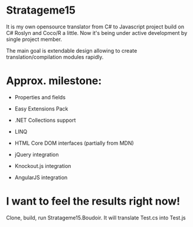 Stratageme15
============

It is my own opensource translator from C# to Javascript project build on C# Roslyn and Coco/R a little. 
Now it's being under active development by single project member.

The main goal is extendable design allowing to create translation/compilation modules rapidly.



Approx. milestone:
============

- Properties and fields

- Easy Extensions Pack

- .NET Collections support

- LINQ

- HTML Core DOM interfaces (partially from MDN)

- jQuery integration

- Knockout.js integration

- AngularJS integration


I want to feel the results right now!
============
Clone, build, run Stratageme15.Boudoir. It will translate Test.cs into Test.js
